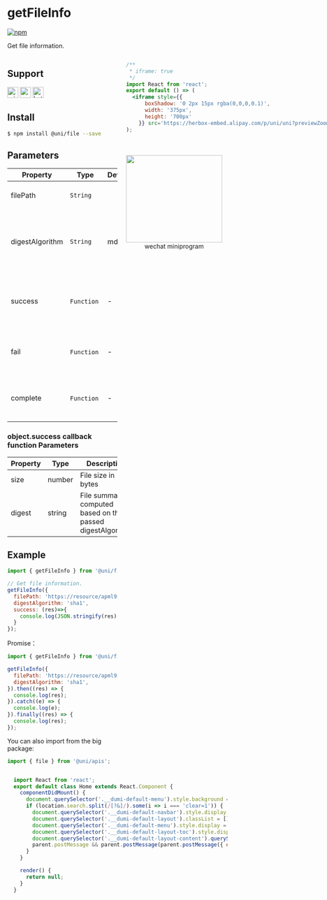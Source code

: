 # getFileInfo
[![npm](https://img.shields.io/npm/v/@uni/file.svg)](https://www.npmjs.com/package/@uni/file)

Get file information.

<div style="display: flex;flex-direction: row;justify-content: space-between;">
<div style="margin-right: 20px;max-width: 50%;">

## Support
<img alt="miniApp" src="https://gw.alicdn.com/tfs/TB1bBpmbRCw3KVjSZFuXXcAOpXa-200-200.svg" width="25px" height="25px" title="ali miniprogram" /> <img alt="wechatMiniprogram" src="https://img.alicdn.com/tfs/TB1slcYdxv1gK0jSZFFXXb0sXXa-200-200.svg" width="25px" height="25px" title="wechatMiniprogram" /> <img alt="bytedanceMicroApp" src="https://gw.alicdn.com/tfs/TB1jFtVzO_1gK0jSZFqXXcpaXXa-200-200.svg" width="25px" height="25px" title="bytedanceMicroApp" />

## Install

```bash
$ npm install @uni/file --save
```
## Parameters
| Property  | Type     | Default | Required | Description   |
| ------- | -------- | ------- | -------- | ------- |
| filePath        | `String` |         | √        | The path to the local file    |
| digestAlgorithm | `String` | md5   | x        | The algorithm to calculate the file summary can be md5, sha1 |
| success | `Function`  |   -    | x    | The callback function for a successful API call |
| fail | `Function`  |   -    | x    | The callback function for a fail API call |
| complete | `Function`  |   -    | x    | The callback function for a complete API call |

### object.success callback function Parameters

| Property     | Type     | Description     |
| -------- | ------ | -------- |
|size|number|File size in bytes|
|digest|string|File summary computed based on the passed digestAlgorithm|

## Example

```js
import { getFileInfo } from '@uni/file';

// Get file information.
getFileInfo({
  filePath: 'https://resource/apml953bb093ebd2834530196f50a4413a87.video',
  digestAlgorithm: 'sha1',
  success: (res)=>{
    console.log(JSON.stringify(res))
  }
});

```

Promise：

```js
import { getFileInfo } from '@uni/file';

getFileInfo({
  filePath: 'https://resource/apml953bb093ebd2834530196f50a4413a87.video',
  digestAlgorithm: 'sha1',
}).then((res) => {
  console.log(res);
}).catch((e) => {
  console.log(e);
}).finally((res) => {
  console.log(res);
});

```

You can also import from the big package:

```js
import { file } from '@uni/apis';

```

</div>
<div>

```jsx | inline
/**
 * iframe: true
 */
import React from 'react';
export default () => (
  <iframe style={{
      boxShadow: '0 2px 15px rgba(0,0,0,0.1)',
      width: '375px',
      height: '700px'
    }} src='https://herbox-embed.alipay.com/p/uni/uni?previewZoom=100&view=preview&defaultPage=pages/file/index&topSlider=false'></iframe>
);
```

<div style="display: flex;margin-top: 50px;">
  <div>
    <img src="https://img.alicdn.com/imgextra/i4/O1CN01XQpsmx1EUAr9NAqja_!!6000000000354-0-tps-630-650.jpg" width="220" height="200" />
    <div style="text-align: center;">wechat miniprogram</div>
  </div>
</div>

</div>
</div>


```jsx | inline
  import React from 'react';
  export default class Home extends React.Component {
    componentDidMount() {
      document.querySelector('.__dumi-default-menu').style.background = '#fff';
      if (location.search.split(/[?&]/).some(i => i === 'clear=1')) {
        document.querySelector('.__dumi-default-navbar').style.display = 'none';
        document.querySelector('.__dumi-default-layout').classList = [];
        document.querySelector('.__dumi-default-menu').style.display = 'none';
        document.querySelector('.__dumi-default-layout-toc').style.display = 'none';
        document.querySelector('.__dumi-default-layout-content').querySelector('.markdown').querySelector('h1').style.marginTop = 0;
        parent.postMessage && parent.postMessage(parent.postMessage({ event: 'syncIframeHeight', height: document.querySelector('.__dumi-default-layout-content').offsetHeight }, '*'));
      }
    }

    render() {
      return null;
    }
  }
```
